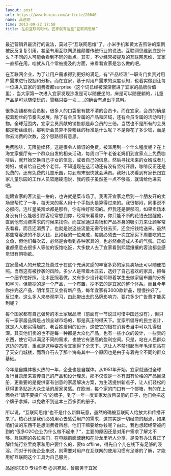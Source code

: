 ```yaml
---
layout: post
url: https://www.huxiu.com/article/20640
name: 品途网
time: 2013-09-22 17:58
title: 在前互联网时代，宜家就有这些“互联网思维”
---
```

最近营销界最流行的说法，莫过于“互联网思维”了，小米手机和黄太吉煎饼的案例被反反复复引用，甚至有用互联网思维颠覆传统行业的说法。互联网思维到底是什么？不同的人可能会看到不同的重点。其实，不少经常被提及的互联网思维，宜家一直都在用。咱就从几个常被提及的方面，来看看宜家是怎么做的吧。

在互联网企业，为了让用户需求得到更好的满足，有“产品经理”一职专门负责对用户需求进行挖掘和分析。而在宜家，基于对用户需求的深度认知，也着实做到让每一位进入宜家的消费者都surprise（这个词已经被深深嵌进了宜家的品牌价值里），当大家第一次进入宜家发现沙发是可以随便坐的，床是可以随便躺的，儿童产品是可以随便玩的，雪糕只要一块……的确会有点出乎意料。

很多店铺都有会员制，很多人的口袋里有数不清的会员卡。而在宜家，会员的确是按着粉丝的节奏去发展。除了有会员专属的产品和区域，还有会员专属的活动和刊物。全球范围内，宜家会员贡献的销售额是非会员的三倍。当然也不是所有的会员都是粉丝级别，那判断会员算不算粉丝的标准是什么呢？不是你花了多少钱，而是你去消费的次数，这个思路很有意思。

免费咖啡，无限量续杯，这是很令人惊讶的免费。被滥用到一个什么程度呢？在上海宜家餐厅有一个群众自发的相亲活动，每周四下午老爸老妈们到宜家点上免费咖啡后，就开始交换自己子女的信息，或者自己的信息，然后寻找未来的女婿或者儿媳妇，或者给自己找个老伴。不知道现在这活动还有没有坚持开展，咖啡反正还是免费的。还有免费的儿童乐园，每到周末很快就会满员。我好几次看到有家长跟宜家儿童乐园的工作人员软磨硬泡说，我的孩子虽然差一点不够高，就请给他进去吧。

能跟宜家的客流量一拼的，也许就是菜市场了。我离开宜家之后到一个朋友开的卖场里帮忙了一年，每天来的客人用十个手指头是算得过来的。我很郁闷，同事说不必郁闷，连红星美凯龙都是那样，你有啥好郁闷的。但我还是很郁闷，如果卖场本身没有什么能吸引顾客经常想到你，经常来看看你，你只能不断的花钱去提醒他，直到他有消费需求的时候来找你。而宜家通过卖场和产品本身的吸引力来让顾客常去看看，而且还消费了，也就是说这些流量无需花钱去买，还会把钱给送来。虽然那些常客送的不是大钱，比如我的一位亲戚，每周必须去一次宜家买下周要吃的三文鱼，但他们每次去，必然是会看到各种家具的，也必然会造成人多的气氛。正如谁都愿意去很多人等位的饭馆吃饭，大多数人去了宜家看到熙熙攘攘的客流都会感觉很有购物欲。

宜家最动人的开放之处莫过于在这个充满灵感的丰富多彩的家具卖场还可以随便拍照。当然这有被抄袭的风险。多少人是带着木匠去，选好了自己喜欢的家具，把每一个细节拍好照，让木匠照着做。又有多少设计老师带着学生去做家居布置的分析和学习。但能抄的是一个产品，一个布置，抄不去的是宜家的整个体系。而且今年你抄完这产品，明年反正又会有新产品，每年宜家有3000款新品，慢慢抄好了。反过来，这么多人来参观学习，由此带出去的品牌影响力，要花多少广告费才能买到呢？

每个国家都有自己强势的本土家居品牌（前面有一节说过可惜中国还没有），但只有一家家居品牌是占领全球市场的，那是真正的得天下。宜家所倡导的民主设计，就是人人都买得起的、老百姓爱用的设计，这使它的根在消费者当中可以扎得很深。其实他们卖的也不是每一种都是大众化产品，也有一些小众的设计，一些贵的东西，使它可以满足不同的需求，也使它有更高的盈利空间。只是，站在人民群众这边的态度，重点是这种姿态令宜家得了全天下。这让人不禁想起当年毛泽东站在了天安门城楼，而蒋介石去了那个海岛其中一个原因也是由于有着完全不同的群众基础。

今年是自媒体极火热的一年，企业也是自媒体。从1951年开始，宜家就通过全球发行目录册来宣传自己的产品和设计理念，那不仅仅是一本有图有价格的产品目录册，更重要的是提供富有创意的家居解决方案，为生活提供新点子，让人们轻松的获得更多贴近大众生活的居家灵感。在欧洲，每个家的门口有一个邮箱，有的在上面会挂“请不要投广告”的牌子，到了一年一度宜家发放目录册的日子，他们会把这个牌子拿掉，以免收不到这本三百多页的册子。

所以说，“互联网思维”也不是什么新鲜玩意，虽然的确被互联网人给放大和传播开来了。核心还是我们必须用心去感受用户的需求，这其实是一切经商的起点，如果咱们做的东西不是想消费者所想，他们干嘛要给你钱呢？由此，我也想起经常被问到的“很多O2O企业为什么做不起来？”，主要的原因还是对用户需求了解太不够。互联网的各位亲们，在电脑前面琢磨和在沙龙里听人分享，是没有办法真正了解传统行业里商家和用户要什么的，要to offline，得先自个儿在线下有足够的浸淫。而对于传统企业来说，则需要对用户在互联网的使用习惯有足够的了解，才能用好互联网这个工具为自己服务。

品途网CEO 专栏作者 @刘宛岚，曾服务于宜家

